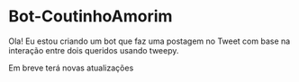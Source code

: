 # Bot-CoutinhoAmorim
Ola! Eu estou criando um bot que faz uma postagem no Tweet com base na interação entre dois queridos usando tweepy.

Em breve terá novas atualizações
